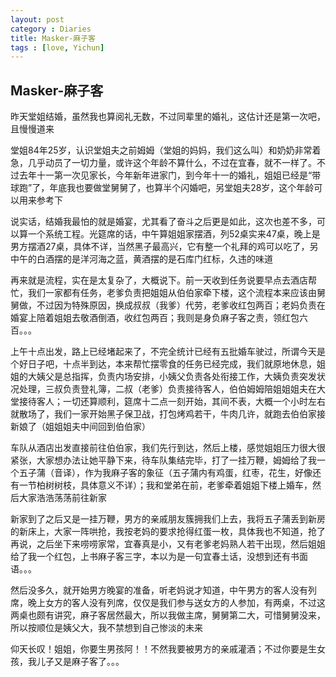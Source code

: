 ```yaml
---
layout: post
category : Diaries
title: Masker-麻子客
tags : [love, Yichun]
---
```

## Masker-麻子客 ##

昨天堂姐结婚，虽然我也算阅礼无数，不过同辈里的婚礼，这估计还是第一次吧，且慢慢道来

堂姐84年25岁，认识堂姐夫之前姆姆（堂姐的妈妈，我们这么叫）和奶奶非常着急，几乎动员了一切力量，或许这个年龄不算什么，不过在宜春，就不一样了。不过去年十一第一次见家长，今年新年进家门，到今年十一的婚礼，姐姐已经是“带球跑”了，年底我也要做堂舅舅了，也算半个闪婚吧，另堂姐夫28岁，这个年龄可以用来参考下

说实话，结婚我最怕的就是婚宴，尤其看了奋斗之后更是如此，这次也差不多，可以算一个系统工程。光筵席的话，中午算姐姐家摆酒，列52桌实来47桌，晚上是男方摆酒27桌，具体不详，当然黑子最高兴，它有整一个礼拜的鸡可以吃了，另中午的白酒摆的是洋河海之蓝，黄酒摆的是石库门红标，久违的味道

再来就是流程，实在是太复杂了，大概说下。前一天收到任务说要早点去酒店帮忙，我们一家都有任务，老爹负责把姐姐从伯伯家牵下楼，这个流程本来应该由舅舅做，不过因为特殊原因，换成叔叔（我爹）代劳，老爹收红包两百；老妈负责在婚宴上陪着姐姐去敬酒倒酒，收红包两百；我则是身负麻子客之责，领红包六百。。。

上午十点出发，路上已经堵起来了，不完全统计已经有五批婚车驶过，所谓今天是个好日子吧，十点半到达，本来帮忙摆零食的任务已经完成，我们就原地休息，姐姐的大姨父是总指挥，负责内场安排，小姨父负责各处衔接工作，大姨负责突发状况处理，三叔负责登礼簿，二叔（老爹）负责接待客人，伯伯姆姆陪姐姐姐夫在大堂接待客人；一切还算顺利，筵席十二点一刻开始，其间不表，大概一个小时左右就散场了，我们一家开始黑子保卫战，打包烤鸡若干，牛肉几许，就跑去伯伯家接新娘了（姐姐姐夫中间回到伯伯家）

车队从酒店出发直接前往伯伯家，我们先行到达，然后上楼，感觉姐姐压力很大很紧张，大家想办法让她平静下来，待车队集结完毕，打了一挂万鞭，姆姆给了我一个五子蒲（音译），作为我麻子客的象征（五子蒲内有鸡蛋，红枣，花生，好像还有一节柏树树枝，具体意义不详）；我和堂弟在前，老爹牵着姐姐下楼上婚车，然后大家浩浩荡荡前往新家

新家到了之后又是一挂万鞭，男方的亲戚朋友簇拥我们上去，我将五子蒲丢到新房的新床上，大家一阵哄抢，我按老妈的要求抢得红蛋一枚，具体我也不知道，抢了再说，之后坐下来唠唠家常，宜春真是小，又有老爹老妈熟人若干出现，然后姐姐给了我一个红包，上书麻子客三字，本以为是一句宜春土话，没想到还有书面语。。。

然后没多久，就开始男方晚宴的准备，听老妈说才知道，中午男方的客人没有列席，晚上女方的客人没有列席，仅仅是我们参与送女方的人参加，有两桌，不过这两桌也颇有讲究，麻子客居然最大，所以我做主席，舅舅第二大，可惜舅舅没来，所以按顺位是姨父大，我不禁想到自己惨淡的未来

仰天长叹！姐姐，你要生男孩阿！！不然我要被男方的亲戚灌酒；不过你要是生女孩，我儿子又是麻子客了。。。